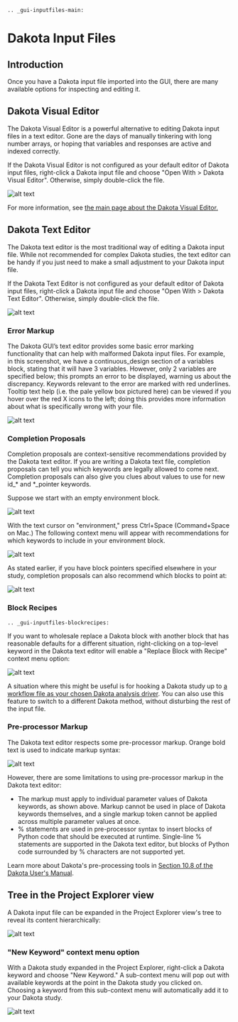 ```{eval-rst}
.. _gui-inputfiles-main:
```

Dakota Input Files
==================

## Introduction

Once you have a Dakota input file imported into the GUI, there are many available options for inspecting and editing it.

## Dakota Visual Editor

The Dakota Visual Editor is a powerful alternative to editing Dakota input files in a text editor.  Gone are the days of manually tinkering with long number arrays, or hoping that variables and responses are active and indexed correctly.

If the Dakota Visual Editor is not configured as your default editor of Dakota input files, right-click a Dakota input file and choose "Open With > Dakota Visual Editor".  Otherwise, simply double-click the file.

![alt text](img/DakotaVisualEditor.png "Dakota Visual Editor")

For more information, see [the main page about the Dakota Visual Editor.](DakotaVisualEditor.html)

## Dakota Text Editor

The Dakota text editor is the most traditional way of editing a Dakota input file.  While not recommended for complex Dakota studies, the text editor can be handy if you just need to make a small adjustment to your Dakota input file.

If the Dakota Text Editor is not configured as your default editor of Dakota input files, right-click a Dakota input file and choose "Open With > Dakota Text Editor".  Otherwise, simply double-click the file.

![alt text](img/DakotaTextEditor.png "Dakota Text Editor")

### Error Markup

The Dakota GUI’s text editor provides some basic error marking functionality that can help with malformed Dakota input files.  For example, in this screenshot, we have a continuous_design section of a variables block, stating that it will have 3 variables.  However, only 2 variables are specified below; this prompts an error to be displayed, warning us about the discrepancy.  Keywords relevant to the error are marked with red underlines.  Tooltip text help (i.e. the pale yellow box pictured here) can be viewed if you hover over the red X icons to the left; doing this provides more information about what is specifically wrong with your file.

![alt text](img/DakotaStudyIntro_Editing_6.png "The text editor shows you error markup")

### Completion Proposals

Completion proposals are context-sensitive recommendations provided by the Dakota text editor.  If you are writing a Dakota text file, completion proposals can tell you which keywords are legally allowed to come next.  Completion proposals can also give you clues about values to use for new id_* and *_pointer keywords.

Suppose we start with an empty environment block.

![alt text](img/DakotaStudyIntro_Completion_1.png "environment")

With the text cursor on "environment," press Ctrl+Space (Command+Space on Mac.)  The following context menu will appear with recommendations for which keywords to include in your environment block.

![alt text](img/DakotaStudyIntro_Completion_2.png "So many keywords, so little time...")

As stated earlier, if you have block pointers specified elsewhere in your study, completion proposals can also recommend which blocks to point at:

![alt text](img/DakotaStudyIntro_Completion_3.png "Point me at the sky")

### Block Recipes

```{eval-rst}
.. _gui-inputfiles-blockrecipes:
```

If you want to wholesale replace a Dakota block with another block that has reasonable defaults for a different situation, right-clicking on a top-level keyword in the Dakota text editor will enable a "Replace Block with Recipe" context menu option:

![alt text](img/BlockRecipe_1.png "Replace Block with Recipe")

A situation where this might be useful is for hooking a Dakota study up to [a workflow file as your chosen Dakota analysis driver](NextGenWorkflow.html#nested-workflow-tutorial).  You can also use this feature to switch to a different Dakota method, without disturbing the rest of the input file.

### Pre-processor Markup

The Dakota text editor respects some pre-processor markup.  Orange bold text is used to indicate markup syntax:

![alt text](img/DakotaTextEditor_Dprepro.png "Pre-processor markup in the text editor")

However, there are some limitations to using pre-processor markup in the Dakota text editor:

* The markup must apply to individual parameter values of Dakota keywords, as shown above.  Markup cannot be used in place of Dakota keywords themselves, and a single markup token cannot be applied across multiple parameter values at once.
* % statements are used in pre-processor syntax to insert blocks of Python code that should be executed at runtime.  Single-line % statements are supported in the Dakota text editor, but blocks of Python code surrounded by % characters are not supported yet.

Learn more about Dakota's pre-processing tools in [Section 10.8 of the Dakota User's Manual](https://dakota.sandia.gov/content/manuals). 

## Tree in the Project Explorer view

A Dakota input file can be expanded in the Project Explorer view's tree to reveal its content hierarchically:

![alt text](img/DakotaStudyIntro_Editing_1.png "An hierarchical view of a Dakota input file")

### "New Keyword" context menu option

With a Dakota study expanded in the Project Explorer, right-click a Dakota keyword and choose "New Keyword."  A sub-context menu will pop out with available keywords at the point in the Dakota study you clicked on.  Choosing a keyword from this sub-context menu will automatically add it to your Dakota study.

![alt text](img/DakotaStudyIntro_NewKeywordMenu_1.png "New Keyword submenu")